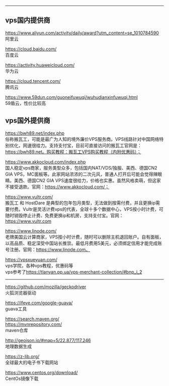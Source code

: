 
<hr/>  

## vps国内提供商
<https://www.aliyun.com/activity/daily/award?utm_content=se_1010784590>  
阿里云

<https://cloud.baidu.com/>  
百度云

<https://activity.huaweicloud.com/>  
华为云

<https://cloud.tencent.com/>  
腾讯云

<https://www.59dun.com/guoneifuwuqi/wuhudianxinfuwuqi.html>  
59盾云，性价比较高

## vps国外提供商
<https://bwh89.net/index.php>  
俗称搬瓦工，可能是最广为人知的境外廉价VPS服务商。VPS线路针对中国网络特别优化，网速很给力。支持支付宝，目前可直接访问的搬瓦工官网是：https://bwh89.net。购买教程：搬瓦工VPS购买教程（内附优惠码）；

<https://www.akkocloud.com/index.php>  
国人稳定vps商家，服务类型众多，包括国内NAT/VDS/独服、美西、德国CN2 GIA VPS，MC面板等。此家网站浓浓的二次元风，普通人打开后可能会觉得辣眼睛。美西、德国CN2 GIA VPS速度很给力，价格也实惠。虽然风格卖萌，但这家不接受退款。官网：https://www.akkocloud.com/；

<https://www.vultr.com/>  
搬瓦工 和 HostDare 是典型的包年包月类型，无法做到按需付费，并且更换ip需要付费。Vultr是灵活计费vps的代表，全球十多个数据中心，VPS按小时计费，可随时销毁停止计费、免费更换ip和机房，支持支付宝。官网：https://www.vultr.com

<https://www.linode.com/>  
老牌美国云计算商家，VPS按小时计费，随时可以删除主机退回账户。自有面板，以高品质、稳定深受中国站长推崇。最低月费用5美元，必须绑定信用才能完成账号注册。官网：https://www.linode.com。

<https://vpsxueyuan.com/>  
vps学院，各种vps教程，优惠码等  
vps参考了<https://tlanyan.pp.ua/vps-merchant-collection/#bnp_i_2>
<hr/>

<https://github.com/mozilla/geckodriver>  
火狐浏览器驱动

<https://ifeve.com/google-guava/>  
guava工具

<https://search.maven.org/>  
<https://mvnrepository.com/>  
maven仓库

<http://geojson.io/#map=5/22.877/117.246>  
地理数据生成

<https://z-lib.org/>  
全球最大的电子书下载网站

<https://www.centos.org/download/>  
CentOs镜像下载